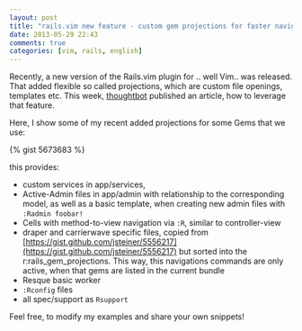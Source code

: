 ```yaml
---
layout: post
title: "rails.vim new feature - custom gem projections for faster navigation - resque"
date: 2013-05-29 22:43
comments: true
categories: [vim, rails, english]
---
```


Recently, a new version of the Rails.vim plugin for .. well Vim.. was released. That added flexible so called projections, which are custom file openings, templates etc. This week, [thoughtbot](http://robots.thoughtbot.com/post/50107717967/extending-rails-vim-with-custom-commands) published an article, how to leverage that feature.

Here, I show some of my recent added projections for some Gems that we use:

{% gist 5673683 %}

this provides:

* custom services in app/services,
* Active-Admin files in app/admin with relationship to the corresponding model, as well as a basic template, when creating new admin files with ``:Radmin foobar!``
* Cells with method-to-view navigation via ``:R``, similar to controller-view
* draper and carrierwave specific files, copied from [https://gist.github.com/jsteiner/5556217](https://gist.github.com/jsteiner/5556217) but sorted into the r:rails_gem_projections. This way, this navigations commands are only active, when that gems are listed in the current bundle
* Resque basic worker
* ``:Rconfig`` files
* all spec/support as ``Rsupport``

Feel free, to modify my examples and share your own snippets!
